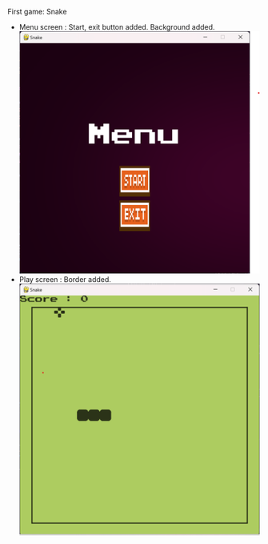 First game: Snake 
- Menu screen : Start, exit button added. Background added.
![Alt text](Image/menu_screen.png)
- Play screen : Border added.
![Alt text](Image/play_screen.png)